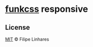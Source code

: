 # [funkcss](https://github.com/filipelinhares/funkcss) responsive

## License
[MIT](LICENSE.md) © Filipe Linhares
